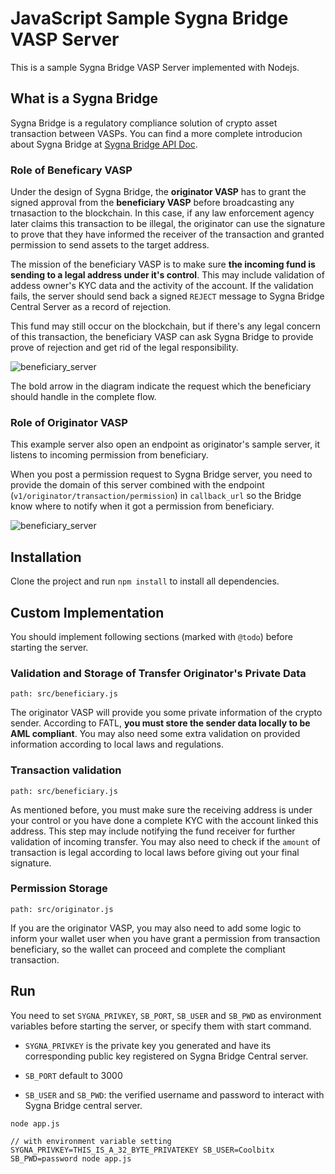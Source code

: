 # JavaScript Sample Sygna Bridge VASP Server

This is a sample Sygna Bridge VASP Server implemented with Nodejs.

## What is a Sygna Bridge

Sygna Bridge is a regulatory compliance solution of crypto asset transaction between VASPs. You can find a more complete introducion about Sygna Bridge at [Sygna Bridge API Doc](https://coolbitx.gitlab.io/sygna/bridge/api/#sygna-bridge).

### Role of Beneficary VASP

Under the design of Sygna Bridge, the **originator VASP** has to grant the signed approval from the **beneficiary VASP** before broadcasting any trnasaction to the blockchain. In this case, if any law enforcement agency later claims this transaction to be illegal, the originator can use the signature to prove that they have informed the receiver of the transaction and granted permission to send assets to the target address.

The mission of the beneficiary VASP is to make sure **the incoming fund is sending to a legal address under it's control**. This may include validation of addess owner's KYC data and the activity of the account. If the validation fails, the server should send back a signed `REJECT` message to Sygna Bridge Central Server as a record of rejection.

This fund may still occur on the blockchain, but if there's any legal concern of this transaction, the beneficiary VASP can ask Sygna Bridge to provide prove of rejection and get rid of the legal responsibility.

![beneficiary_server](https://coolbitx.gitlab.io/sygna/bridge/api/images/bnf_req_.png)

The bold arrow in the diagram indicate the request which the beneficiary should handle in the complete flow.

### Role of Originator VASP

This example server also open an endpoint as originator's sample server, it listens to incoming permission from beneficiary.

When you post a permission request to Sygna Bridge server, you need to provide the domain of this server combined with the endpoint (`v1/originator/transaction/permission`) in `callback_url` so the Bridge know where to notify when it got a permission from beneficiary.

![beneficiary_server](https://coolbitx.gitlab.io/sygna/bridge/api/images/org_permit_.png)

## Installation

Clone the project and run `npm install` to install all dependencies.

## Custom Implementation

You should implement following sections (marked with `@todo`) before starting the server.

### Validation and Storage of Transfer Originator's Private Data

```shell
path: src/beneficiary.js
```

The originator VASP will provide you some private information of the crypto sender. According to FATL, **you must store the sender data locally to be AML compliant**. You may also need some extra validation on provided information according to local laws and regulations.

### Transaction validation

```shell
path: src/beneficiary.js
```

As mentioned before, you must make sure the receiving address is under your control or you have done a complete KYC with the account linked this address. This step may include notifying the fund receiver for further validation of incoming transfer. You may also need to check if the `amount` of transaction is legal according to local laws before giving out your final signature.

### Permission Storage

```shell
path: src/originator.js
```

If you are the originator VASP, you may also need to add some logic to inform your wallet user when you have grant a permission from transaction beneficiary, so the wallet can proceed and complete the compliant transaction.

## Run

You need to set `SYGNA_PRIVKEY`, `SB_PORT`, `SB_USER` and `SB_PWD` as environment variables before starting the server, or specify them with start command.

* `SYGNA_PRIVKEY` is the private key you generated and have its corresponding public key registered on Sygna Bridge Central server.

* `SB_PORT` default to 3000
* `SB_USER` and `SB_PWD`: the verified username and password to interact with Sygna Bridge central server.

```shell
node app.js

// with environment variable setting
SYGNA_PRIVKEY=THIS_IS_A_32_BYTE_PRIVATEKEY SB_USER=Coolbitx SB_PWD=password node app.js
```
